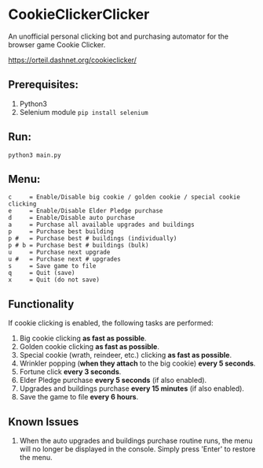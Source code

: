 
  
# CookieClickerClicker
An unofficial personal clicking bot and purchasing automator for the browser game Cookie Clicker.

https://orteil.dashnet.org/cookieclicker/


## Prerequisites:

 1. Python3
 2. Selenium module
`pip install selenium`


## Run:

`python3 main.py`


## Menu:

    c     = Enable/Disable big cookie / golden cookie / special cookie clicking
    e     = Enable/Disable Elder Pledge purchase
    d     = Enable/Disable auto purchase
    a     = Purchase all available upgrades and buildings
    p     = Purchase best building
    p #   = Purchase best # buildings (individually)
    p # b = Purchase best # buildings (bulk)    
    u     = Purchase next upgrade    
    u #   = Purchase next # upgrades    
    s     = Save game to file    
    q     = Quit (save)
    x     = Quit (do not save)

## Functionality

If cookie clicking is enabled, the following tasks are performed:

 1. Big cookie clicking **as fast as possible**.
 2. Golden cookie clicking **as fast as possible**.
 3. Special cookie (wrath, reindeer, etc.) clicking **as fast as possible**.
 4. Wrinkler popping (**when they attach** to the big cookie) **every 5 seconds**.
 5. Fortune click **every 3 seconds**.
 6. Elder Pledge purchase **every 5 seconds** (if also enabled).
 7. Upgrades and buildings purchase **every 15 minutes** (if also enabled).
 8. Save the game to file **every 6 hours**.

## Known Issues

 1. When the auto upgrades and buildings purchase routine runs, the menu will no longer be displayed in the console. Simply press 'Enter' to restore the menu.